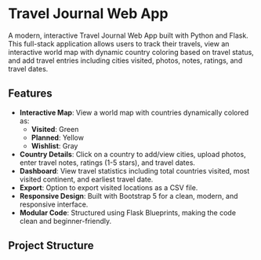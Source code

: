# Travel Journal Web App

A modern, interactive Travel Journal Web App built with Python and Flask. This full-stack application allows users to track their travels, view an interactive world map with dynamic country coloring based on travel status, and add travel entries including cities visited, photos, notes, ratings, and travel dates.

## Features

- **Interactive Map**: View a world map with countries dynamically colored as:
  - **Visited**: Green
  - **Planned**: Yellow
  - **Wishlist**: Gray
- **Country Details**: Click on a country to add/view cities, upload photos, enter travel notes, ratings (1-5 stars), and travel dates.
- **Dashboard**: View travel statistics including total countries visited, most visited continent, and earliest travel date.
- **Export**: Option to export visited locations as a CSV file.
- **Responsive Design**: Built with Bootstrap 5 for a clean, modern, and responsive interface.
- **Modular Code**: Structured using Flask Blueprints, making the code clean and beginner-friendly.

## Project Structure